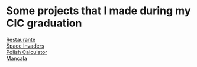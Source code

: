 # Some projects that I made during my CIC graduation

[Restaurante](Restaurante/README.md)\
[Space Invaders](Space\_Invaders/README.md)\
[Polish Calculator](Polish\_calculator/README.md)\
[Mancala](Mancala/README.md)


